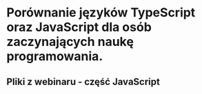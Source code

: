 # Porównanie języków TypeScript oraz JavaScript dla osób zaczynających naukę programowania.
## Pliki z webinaru - część JavaScript
